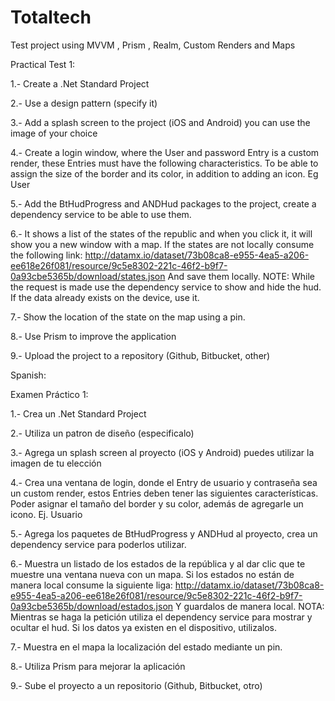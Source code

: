# Totaltech
Test project using MVVM , Prism , Realm, Custom Renders and Maps

Practical Test 1: 

1.- Create a .Net Standard Project

2.- Use a design pattern (specify it)

3.- Add a splash screen to the project (iOS and Android) you can use the image of your choice

4.- Create a login window, where the User and password Entry is a custom render, these Entries must have the following characteristics. To be able to assign the size of the border and its color, in addition to adding an icon. Eg User

5.- Add the BtHudProgress and ANDHud packages to the project, create a dependency service to be able to use them.

6.- It shows a list of the states of the republic and when you click it, it will show you a new window with a map. If the states are not locally consume the following link: http://datamx.io/dataset/73b08ca8-e955-4ea5-a206-ee618e26f081/resource/9c5e8302-221c-46f2-b9f7-0a93cbe5365b/download/states.json And save them locally. NOTE: While the request is made use the dependency service to show and hide the hud. If the data already exists on the device, use it.

7.- Show the location of the state on the map using a pin. 

8.- Use Prism to improve the application

9.- Upload the project to a repository (Github, Bitbucket, other)

Spanish:

Examen Práctico 1:

1.- Crea un .Net Standard Project

2.- Utiliza un patron de diseño (especificalo)

3.- Agrega un splash screen al proyecto (iOS y Android) puedes utilizar la imagen de tu elección

4.- Crea una ventana de login, donde el Entry de usuario y contraseña sea un custom render, estos Entries deben tener las siguientes características.
Poder asignar el tamaño del border y su color, además de agregarle un icono.
Ej.
 Usuario

5.- Agrega los paquetes de BtHudProgress y ANDHud al proyecto, crea un dependency service para poderlos utilizar.

6.- Muestra un listado de los estados de la república y al dar clic que te muestre una ventana nueva con un mapa.
Si los estados no están de manera local consume la siguiente liga:
http://datamx.io/dataset/73b08ca8-e955-4ea5-a206-ee618e26f081/resource/9c5e8302-221c-46f2-b9f7-0a93cbe5365b/download/estados.json
Y guardalos de manera local.
NOTA: Mientras se haga la petición utiliza el dependency service para mostrar y ocultar el hud.
Si los datos ya existen en el dispositivo, utilizalos.

7.- Muestra en el mapa la localización del estado mediante un pin. 

8.- Utiliza Prism para mejorar la aplicación

9.- Sube el proyecto a un repositorio (Github, Bitbucket, otro)




